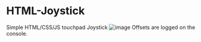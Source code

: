 # HTML-Joystick
Simple HTML/CSS/JS touchpad Joystick
![image](https://github.com/user-attachments/assets/6033fcb3-2014-4672-bcf3-cc6718786e47)
Offsets are logged on the console.
